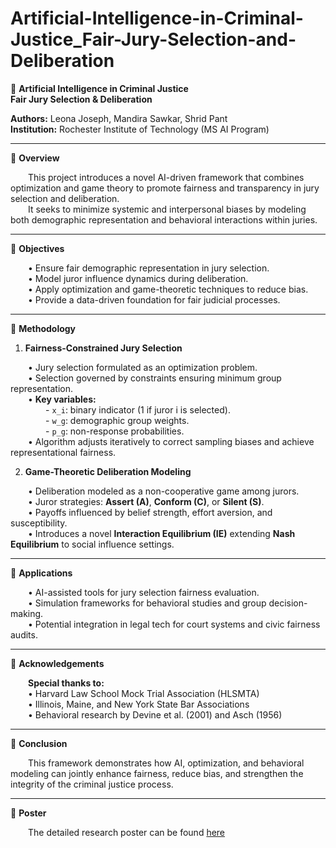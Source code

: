 # Artificial-Intelligence-in-Criminal-Justice_Fair-Jury-Selection-and-Deliberation

🔹 **Artificial Intelligence in Criminal Justice**  
**Fair Jury Selection & Deliberation**

**Authors:** Leona Joseph, Mandira Sawkar, Shrid Pant  
**Institution:** Rochester Institute of Technology (MS AI Program)

---

🔹 **Overview**

  This project introduces a novel AI-driven framework that combines optimization and game theory to promote fairness and transparency in jury selection and deliberation.  
  It seeks to minimize systemic and interpersonal biases by modeling both demographic representation and behavioral interactions within juries.

---

🔹 **Objectives**

  • Ensure fair demographic representation in jury selection.  
  • Model juror influence dynamics during deliberation.  
  • Apply optimization and game-theoretic techniques to reduce bias.  
  • Provide a data-driven foundation for fair judicial processes.

---

🔹 **Methodology**

1. **Fairness-Constrained Jury Selection**

  • Jury selection formulated as an optimization problem.  
  • Selection governed by constraints ensuring minimum group representation.  
  • **Key variables:**  
    - `x_i`: binary indicator (1 if juror i is selected).  
    - `w_g`: demographic group weights.  
    - `p_g`: non-response probabilities.  
  • Algorithm adjusts iteratively to correct sampling biases and achieve representational fairness.  

2. **Game-Theoretic Deliberation Modeling**

  • Deliberation modeled as a non-cooperative game among jurors.  
  • Juror strategies: **Assert (A)**, **Conform (C)**, or **Silent (S)**.  
  • Payoffs influenced by belief strength, effort aversion, and susceptibility.  
  • Introduces a novel **Interaction Equilibrium (IE)** extending **Nash Equilibrium** to social influence settings.

---

🔹 **Applications**

  • AI-assisted tools for jury selection fairness evaluation.  
  • Simulation frameworks for behavioral studies and group decision-making.  
  • Potential integration in legal tech for court systems and civic fairness audits.

---

🔹 **Acknowledgements**

  **Special thanks to:**  
  • Harvard Law School Mock Trial Association (HLSMTA)  
  • Illinois, Maine, and New York State Bar Associations  
  • Behavioral research by Devine et al. (2001) and Asch (1956)

---

🔹 **Conclusion**

  This framework demonstrates how AI, optimization, and behavioral modeling can jointly enhance fairness, reduce bias, and strengthen the integrity of the criminal justice process.

---

🔹 **Poster**

  The detailed research poster can be found [here](./Poster.pdf)

